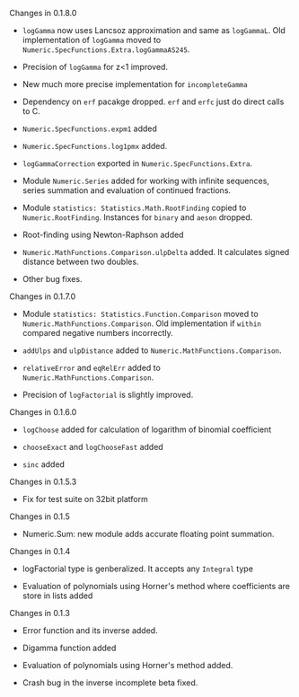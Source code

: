 Changes in 0.1.8.0

  * `logGamma` now uses Lancsoz approximation and same as `logGammaL`.  Old
     implementation of `logGamma` moved to `Numeric.SpecFunctions.Extra.logGammaAS245`.

  * Precision of `logGamma` for z<1 improved.

  * New much more precise implementation for `incompleteGamma`

  * Dependency on `erf` pacakge dropped. `erf` and `erfc` just do direct calls
    to C.

  * `Numeric.SpecFunctions.expm1` added

  * `Numeric.SpecFunctions.log1pmx` added.

  * `logGammaCorrection` exported in `Numeric.SpecFunctions.Extra`.

  * Module `Numeric.Series` added for working with infinite sequences, series
    summation and evaluation of continued fractions.

  * Module `statistics: Statistics.Math.RootFinding` copied to
    `Numeric.RootFinding`. Instances for `binary` and `aeson` dropped.

  * Root-finding using Newton-Raphson added

  * `Numeric.MathFunctions.Comparison.ulpDelta` added. It calculates signed
    distance between two doubles.

  * Other bug fixes.



Changes in 0.1.7.0

  * Module `statistics: Statistics.Function.Comparison` moved to
    `Numeric.MathFunctions.Comparison`. Old implementation if `within` compared
    negative numbers incorrectly.

  * `addUlps` and `ulpDistance` added to `Numeric.MathFunctions.Comparison`.

  * `relativeError` and `eqRelErr` added to `Numeric.MathFunctions.Comparison`.

  * Precision of `logFactorial` is slightly improved.


Changes in 0.1.6.0

  * `logChoose` added for calculation of logarithm of binomial coefficient

  * `chooseExact` and `logChooseFast` added

  * `sinc` added


Changes in 0.1.5.3

  * Fix for test suite on 32bit platform


Changes in 0.1.5

  * Numeric.Sum: new module adds accurate floating point summation.


Changes in 0.1.4

  * logFactorial type is genberalized. It accepts any `Integral` type

  * Evaluation of polynomials using Horner's method where coefficients
    are store in lists added


Changes in 0.1.3

  * Error function and its inverse added.

  * Digamma function added

  * Evaluation of polynomials using Horner's method added.

  * Crash bug in the inverse incomplete beta fixed.
